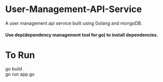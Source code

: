 # User-Management-API-Service
A user management api service built using Golang and mongoDB.

#### Use dep(dependency management tool for go) to install dependencies.

# To Run <br />
go build . <br />
go run app.go

